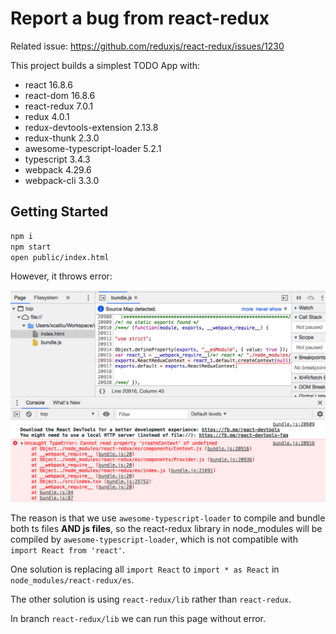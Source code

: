 # Report a bug from react-redux

Related issue: https://github.com/reduxjs/react-redux/issues/1230

This project builds a simplest TODO App with:

- react 16.8.6
- react-dom 16.8.6
- react-redux 7.0.1
- redux 4.0.1
- redux-devtools-extension 2.13.8
- redux-thunk 2.3.0
- awesome-typescript-loader 5.2.1
- typescript 3.4.3
- webpack 4.29.6
- webpack-cli 3.3.0

## Getting Started

```bash
npm i
npm start
open public/index.html
```

However, it throws error:

![](./assets/screenshot.png)

The reason is that we use `awesome-typescript-loader` to compile and bundle both ts files **AND js files**, so the react-redux library in node_modules will be compiled by `awesome-typescript-loader`, which is not compatible with `import React from 'react'`.

One solution is replacing all `import React` to `import * as React` in `node_modules/react-redux/es`.

The other solution is using `react-redux/lib` rather than `react-redux`.

In branch `react-redux/lib` we can run this page without error.
